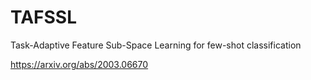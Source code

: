 # TAFSSL
Task-Adaptive Feature Sub-Space Learning for few-shot classification

https://arxiv.org/abs/2003.06670
